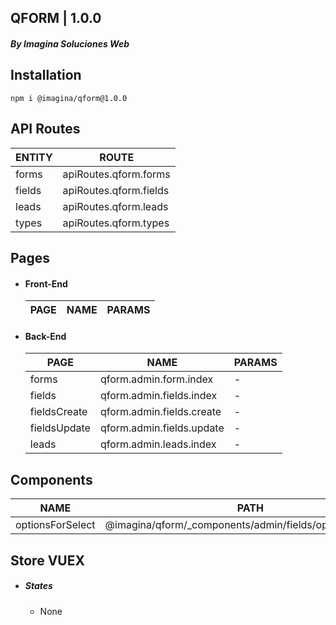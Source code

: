 ## QFORM  | 1.0.0
##### By Imagina Soluciones Web

## Installation

`` npm i @imagina/qform@1.0.0 ``

## API Routes

| ENTITY | ROUTE |
| ------------- | ------------- |
| forms | apiRoutes.qform.forms |
| fields | apiRoutes.qform.fields |
| leads  | apiRoutes.qform.leads |
| types  | apiRoutes.qform.types |

## Pages

- #### Front-End

  | PAGE | NAME | PARAMS |
  | ------------- | ------------- | ------------- |
  
- #### Back-End

  | PAGE | NAME | PARAMS |
  | ------------- | ------------- | ------------- |
  | forms | qform.admin.form.index | - |
  | fields | qform.admin.fields.index | - |
  | fieldsCreate | qform.admin.fields.create | - |
  | fieldsUpdate | qform.admin.fields.update | - |
  | leads | qform.admin.leads.index | - |

  
## Components  

  | NAME | PATH |
  | ------------- | ------------- |
  | optionsForSelect | @imagina/qform/_components/admin/fields/optionsForSelect |


## Store VUEX  
- ##### States
  - None
